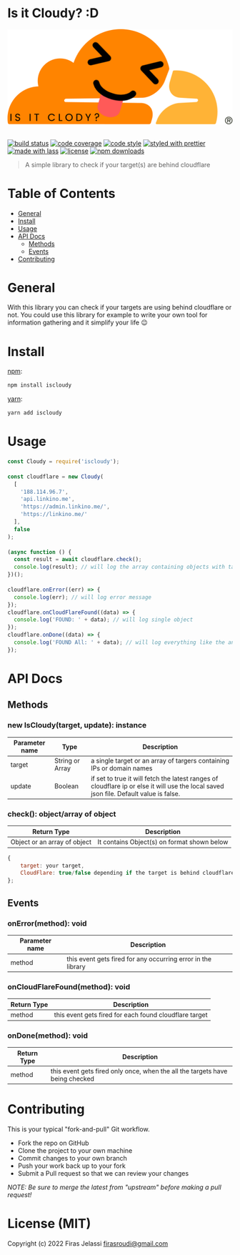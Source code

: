 # Is it Cloudy? :D

![main-logo](/logo/logo.png) <br><br>

[![build status](https://img.shields.io/travis/com/Friscas/iscloudy.svg)](https://travis-ci.com/Friscas/iscloudy)
[![code coverage](https://img.shields.io/codecov/c/github/Friscas/iscloudy.svg)](https://codecov.io/gh/Friscas/iscloudy)
[![code style](https://img.shields.io/badge/code_style-XO-5ed9c7.svg)](https://github.com/sindresorhus/xo)
[![styled with prettier](https://img.shields.io/badge/styled_with-prettier-ff69b4.svg)](https://github.com/prettier/prettier)
[![made with lass](https://img.shields.io/badge/made_with-lass-95CC28.svg)](https://lass.js.org)
[![license](https://img.shields.io/github/license/Friscas/iscloudy.svg)](LICENSE)
[![npm downloads](https://img.shields.io/npm/dt/iscloudy.svg)](https://npm.im/iscloudy)

> A simple library to check if your target(s) are behind cloudflare

# Table of Contents

- [General](#general)
- [Install](#install)
- [Usage](#usage)
- [API Docs](#api-docs)
  - [Methods](#methods)
  - [Events](#events)
- [Contributing](#contributing)

# General

With this library you can check if your targets are using behind cloudflare or not.
You could use this library for example to write your own tool for information gathering
and it simplify your life 😉

# Install

[npm][]:

```sh
npm install iscloudy
```

[yarn][]:

```sh
yarn add iscloudy
```

# Usage

```js
const Cloudy = require('iscloudy');

const cloudflare = new Cloudy(
  [
    '188.114.96.7',
    'api.linkino.me',
    'https://admin.linkino.me/',
    'https://linkino.me/'
  ],
  false
);

(async function () {
  const result = await cloudflare.check();
  console.log(result); // will log the array containing objects with target and boolean value of true/false if the target is using cloudflare
})();

cloudflare.onError((err) => {
  console.log(err); // will log error message
});
cloudflare.onCloudFlareFound((data) => {
  console.log('FOUND: ' + data); // will log single object
});
cloudflare.onDone((data) => {
  console.log('FOUND All: ' + data); // will log everything like the anonymous function above
});
```

# API Docs

## Methods

### new IsCloudy(target, update): instance

| Parameter name | Type            | Description                                                                                                   |
| -------------- | --------------- | ------------------------------------------------------------------------------------------------------------- |
| target         | String or Array | a single target or an array of targers containing IPs or domain names                                         |
| update         | Boolean         | if set to true it will fetch the latest ranges of cloudflare ip or else it will use the local saved json file. Default value is false. |

### check(): object/array of object

| Return Type                  | Description                                 |
| ---------------------------- | ------------------------------------------- |
| Object or an array of object | It contains Object(s) on format shown below |

```js
{
    target: your target,
    CloudFlare: true/false depending if the target is behind cloudflare
};
```

## Events

### onError(method): void

| Parameter name | Description                                                  |
| -------------- | ------------------------------------------------------------ |
| method         | this event gets fired for any occurring error in the library |

### onCloudFlareFound(method): void

| Return Type | Description                                            |
| ----------- | ------------------------------------------------------ |
| method      | this event gets fired for each found cloudflare target |

### onDone(method): void

| Return Type | Description                                                                  |
| ----------- | ---------------------------------------------------------------------------- |
| method      | this event gets fired only once, when the all the targets have being checked |

# Contributing

This is your typical "fork-and-pull" Git workflow.

- Fork the repo on GitHub
- Clone the project to your own machine
- Commit changes to your own branch
- Push your work back up to your fork
- Submit a Pull request so that we can review your changes

_NOTE: Be sure to merge the latest from "upstream" before making a pull request!_

# License (MIT)

Copyright (c) 2022 Firas Jelassi <firasroudi@gmail.com>

##

[npm]: https://www.npmjs.com/
[yarn]: https://yarnpkg.com/

```

```
